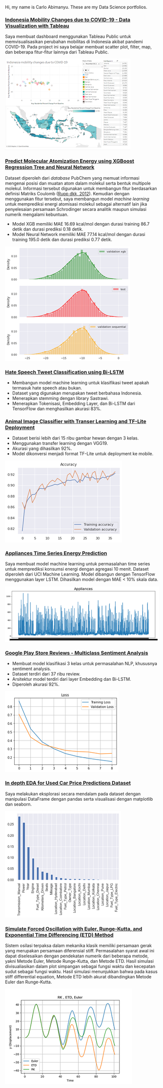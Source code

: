 Hi, my name is Carlo Abimanyu. These are my Data Science portfolios.

### [Indonesia Mobility Changes due to COVID-19 -  Data Visualization with Tableau](https://public.tableau.com/views/IndonesiamobilitychangesduetoCOVID-19/Dashboard?:language=en&:display_count=y&:origin=viz_share_link)
Saya membuat dashboard menggunakan Tableau Public untuk memvisualisasikan perubahan mobilitas di Indonesia akibat pandemi COVID-19. Pada project ini saya belajar membuat scatter plot, filter, map, dan beberapa fitur-fitur lainnya dari Tableau Public. <br>

![](images/id-mobility-changes-tableau.png)

### [Predict Molecular Atomization Energy using XGBoost Regression Tree and Neural Network](https://github.com/carloabimanyu/predict-molecular-energy)
Dataset diperoleh dari *database* PubChem yang memuat informasi mengenai posisi dan muatan atom dalam molekul serta bentuk multipole molekul. Informasi tersebut digunakan untuk membangun fitur berdasarkan definisi Matriks Coulomb ([Rupp dkk, 2012](https://journals.aps.org/prl/abstract/10.1103/PhysRevLett.108.058301)). Kemudian dengan menggunakan fitur tersebut, saya membangun model *machine learning* untuk memprediksi energi atomisasi molekul sebagai alternatif lain jika penyelesaian persamaan Schrodinger secara analitik maupun simulasi numerik mengalami kebuntuan. 
* Model XGB memiliki MAE 16.69 kcal/mol dengan durasi training 86.7 detik dan durasi prediksi 0.18 detik.
* Model Neural Network memiliki MAE 77.14 kcal/mol dengan durasi training 195.0 detik dan durasi prediksi 0.77 detik. <br>

![](images/predictall.png)

### [Hate Speech Tweet Classification using Bi-LSTM](https://github.com/carloabimanyu/NLP/tree/main/hate-speech-tweet)
* Membangun model machine learning untuk klasifikasi tweet apakah termasuk hate speech atau bukan.
* Dataset yang digunakan merupakan tweet berbahasa Indonesia.
* Menerapkan stemming dengan library Sastrawi.
* Menerapkan Tokenisasi, Embedding Layer, dan Bi-LSTM dari TensorFlow dan menghasilkan akurasi 83%.

### [Animal Image Classifier with Transer Learning and TF-Lite Deployment](https://github.com/carloabimanyu/CNN/tree/main/animal-vgg19)
* Dataset berisi lebih dari 15 ribu gambar hewan dengan 3 kelas.
* Menggunakan transfer learning dengan VGG19.
* Akurasi yang dihasilkan 92%.
* Model dikonversi menjadi format TF-Lite untuk deployment ke mobile.

![](images/animal-vgg19.png)

### [Appliances Time Series Energy Prediction](https://github.com/carloabimanyu/Time-Series/tree/main/energy_appliances)
Saya membuat model machine learning untuk permasalahan time series untuk memprediksi konsumsi energi dengan agregasi 10 menit. Dataset diperoleh dari UCI Machine Learning. Model dibangun dengan TensorFlow menggunakan layer LSTM. Dihasilkan model dengan MAE < 10% skala data. <br>

![](images/energy-appliances1.png)

### [Google Play Store Reviews - Multiclass Sentiment Analysis](https://github.com/carloabimanyu/NLP/tree/main/play_store_reviews)
* Membuat model klasifikasi 3 kelas untuk permasalahan NLP, khususnya sentiment analysis.
* Dataset terdiri dari 37 ribu review.
* Arsitektur model terdiri dari layer Embedding dan Bi-LSTM.
* Diperoleh akurasi 92%.

![](images/play-store-nlp.png)

### [In depth EDA for Used Car Price Predictions Dataset](https://github.com/carloabimanyu/EDA/tree/main/used_car_data)
Saya melakukan eksplorasi secara mendalam pada dataset dengan manipulasi DataFrame dengan pandas serta visualisasi dengan matplotlib dan seaborn.

![](images/used-car-dsa.png)

### [Simulate Forced Oscillation with Euler, Runge-Kutta, and Exponential Time Differencing (ETD) Method](https://github.com/carloabimanyu/forced-oscillation)
Sistem osilasi terpaksa dalam mekanika klasik memiliki persamaan gerak yang merupakan persamaan diferensial stiff. Permasalahan syarat awal ini dapat diselesaikan dengan pendekatan numerik dari beberapa metode, yakni Metode Euler, Metode Runge-Kutta, dan Metode ETD. Hasil simulasi divisualiasikan dalam plot simpangan sebagai fungsi waktu dan kecepatan sudut sebagai fungsi waktu. Hasil simulasi menunjukkan bahwa pada kasus stiff differential equation, Metode ETD lebih akurat dibandingkan Metode Euler dan Runge-Kutta.

![](images/forced-oscillations.png)
